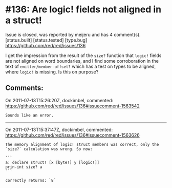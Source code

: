 
#136: Are logic! fields not aligned in a struct!
================================================================================
Issue is closed, was reported by meijeru and has 4 comment(s).
[status.built] [status.tested] [type.bug]
<https://github.com/red/red/issues/136>

I get the impression from the result of the `size?` function that `logic!` fields are not aligned on word boundaries, and I find some corroboration in the text of `emitter/member-offset?` which has a test on types to be aligned, where `logic!` is missing. Is this on purpose?



Comments:
--------------------------------------------------------------------------------

On 2011-07-13T15:26:20Z, dockimbel, commented:
<https://github.com/red/red/issues/136#issuecomment-1563542>

    Sounds like an error.

--------------------------------------------------------------------------------

On 2011-07-13T15:37:47Z, dockimbel, commented:
<https://github.com/red/red/issues/136#issuecomment-1563626>

    The memory alignment of logic! struct members was correct, only the `size?` calculation was wrong. So now:
    
    ```
    a: declare struct! [x [byte!] y [logic!]]
    prin-int size? a
    ```
    
    correctly returns: `8`

